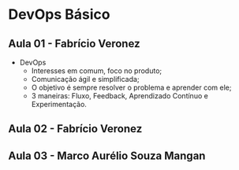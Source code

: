 # DevOps Básico

## Aula 01 - Fabrício Veronez

- DevOps
  - Interesses em comum, foco no produto;
  - Comunicação ágil e simplificada;
  - O objetivo é sempre resolver o problema e aprender com ele;
  - 3 maneiras: Fluxo, Feedback, Aprendizado Contínuo e Experimentação.
  
## Aula 02 - Fabrício Veronez
## Aula 03 - Marco Aurélio Souza Mangan
